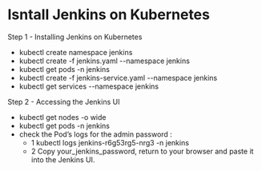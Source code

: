 # Isntall Jenkins on Kubernetes 

  
Step 1 - Installing Jenkins on Kubernetes
  - kubectl create namespace jenkins
  - kubectl create -f jenkins.yaml --namespace jenkins
  - kubectl get pods -n jenkins
  - kubectl create -f jenkins-service.yaml --namespace jenkins
  - kubectl get services --namespace jenkins

Step 2 - Accessing the Jenkins UI
  - kubectl get nodes -o wide
  - kubectl get pods -n jenkins
  - check the Pod’s logs for the admin password : 
    - 1 kubectl logs jenkins-r6g53rg5-nrg3 -n jenkins
    - 2 Copy your_jenkins_password, return to your browser and paste it into the Jenkins UI.
